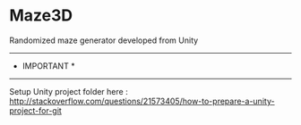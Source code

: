 # Maze3D
Randomized maze generator developed from Unity


***************
*  IMPORTANT  *
***************
Setup Unity project folder here : http://stackoverflow.com/questions/21573405/how-to-prepare-a-unity-project-for-git

